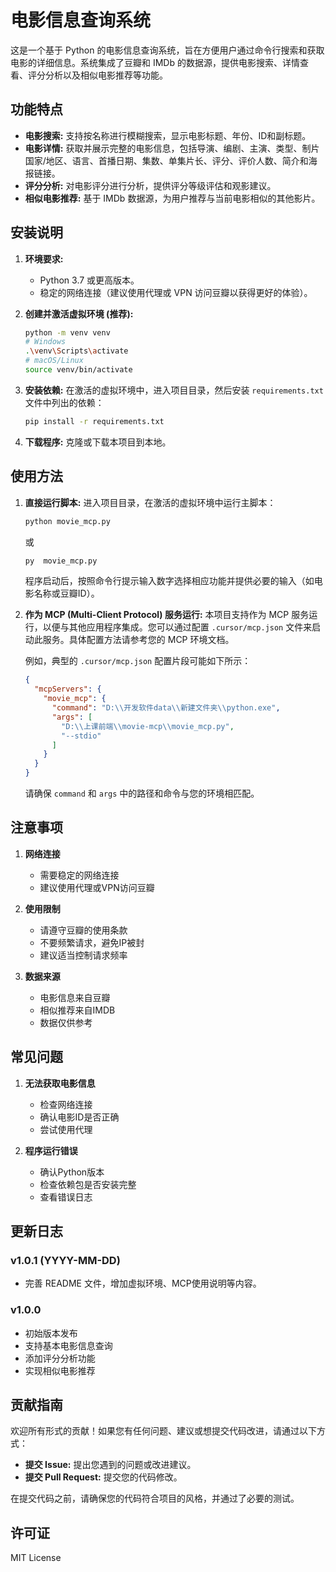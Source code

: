 # 电影信息查询系统

这是一个基于 Python 的电影信息查询系统，旨在方便用户通过命令行搜索和获取电影的详细信息。系统集成了豆瓣和 IMDb 的数据源，提供电影搜索、详情查看、评分分析以及相似电影推荐等功能。

## 功能特点

- **电影搜索:** 支持按名称进行模糊搜索，显示电影标题、年份、ID和副标题。
- **电影详情:** 获取并展示完整的电影信息，包括导演、编剧、主演、类型、制片国家/地区、语言、首播日期、集数、单集片长、评分、评价人数、简介和海报链接。
- **评分分析:** 对电影评分进行分析，提供评分等级评估和观影建议。
- **相似电影推荐:** 基于 IMDb 数据源，为用户推荐与当前电影相似的其他影片。

## 安装说明

1.  **环境要求:**
    -   Python 3.7 或更高版本。
    -   稳定的网络连接（建议使用代理或 VPN 访问豆瓣以获得更好的体验）。

2.  **创建并激活虚拟环境 (推荐):**
    ```bash
    python -m venv venv
    # Windows
    .\venv\Scripts\activate
    # macOS/Linux
    source venv/bin/activate
    ```

3.  **安装依赖:**
    在激活的虚拟环境中，进入项目目录，然后安装 `requirements.txt` 文件中列出的依赖：
    ```bash
    pip install -r requirements.txt
    ```

4.  **下载程序:**
    克隆或下载本项目到本地。

## 使用方法

1.  **直接运行脚本:**
    进入项目目录，在激活的虚拟环境中运行主脚本：
    ```bash
    python movie_mcp.py
    ```
    或
    ```bash
    py  movie_mcp.py
    ```
    程序启动后，按照命令行提示输入数字选择相应功能并提供必要的输入（如电影名称或豆瓣ID）。

2.  **作为 MCP (Multi-Client Protocol) 服务运行:**
    本项目支持作为 MCP 服务运行，以便与其他应用程序集成。您可以通过配置 `.cursor/mcp.json` 文件来启动此服务。具体配置方法请参考您的 MCP 环境文档。

    例如，典型的 `.cursor/mcp.json` 配置片段可能如下所示：
    ```json
    {
      "mcpServers": {
        "movie_mcp": {
          "command": "D:\\开发软件data\\新建文件夹\\python.exe",
          "args": [
            "D:\\上课前端\\movie-mcp\\movie_mcp.py",
            "--stdio"
          ]
        }
      }
    }
    ```
    请确保 `command` 和 `args` 中的路径和命令与您的环境相匹配。

## 注意事项

1. **网络连接**
   - 需要稳定的网络连接
   - 建议使用代理或VPN访问豆瓣

2. **使用限制**
   - 请遵守豆瓣的使用条款
   - 不要频繁请求，避免IP被封
   - 建议适当控制请求频率

3. **数据来源**
   - 电影信息来自豆瓣
   - 相似推荐来自IMDB
   - 数据仅供参考

## 常见问题

1. **无法获取电影信息**
   - 检查网络连接
   - 确认电影ID是否正确
   - 尝试使用代理

2. **程序运行错误**
   - 确认Python版本
   - 检查依赖包是否安装完整
   - 查看错误日志

## 更新日志

### v1.0.1 (YYYY-MM-DD)
- 完善 README 文件，增加虚拟环境、MCP使用说明等内容。

### v1.0.0
- 初始版本发布
- 支持基本电影信息查询
- 添加评分分析功能
- 实现相似电影推荐

## 贡献指南

欢迎所有形式的贡献！如果您有任何问题、建议或想提交代码改进，请通过以下方式：

- **提交 Issue:** 提出您遇到的问题或改进建议。
- **提交 Pull Request:** 提交您的代码修改。

在提交代码之前，请确保您的代码符合项目的风格，并通过了必要的测试。

## 许可证

MIT License 